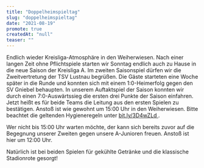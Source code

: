```yaml
---
title: "Doppelheimspieltag"
slug: "doppelheimspieltag"
date: "2021-08-19"
promote: true
createdAt: "null"
teaser: ""
---
```

<p class="MsoNoSpacing">Endlich wieder Kreisliga-Atmosphäre in den Weiherwiesen. Nach einer langen Zeit ohne Pflichtspiele starten wir Sonntag endlich auch zu Hause in die neue Saison der Kreisliga A. Im zweiten Saisonspiel dürfen wir die Zweitvertretung der TSV Lustnau begrüßen. Die Gäste starteten eine Woche später in die Runde und konnten sich mit einem 1:0-Heimerfolg gegen den SV Gniebel behaupten. In unserem Auftaktspiel der Saison konnten wir durch einen 7:0-Auswärtssieg die ersten drei Punkte der Saison einfahren. Jetzt heißt es für beide Teams die Leitung aus den ersten Spielen zu bestätigen. Anstoß ist wie gewohnt um 15:00 Uhr in den Weiherwiesen. Bitte beachtet die geltenden Hygieneregeln unter <a href="http://bit.ly/3D4wZLd">bit.ly/3D4wZLd </a>.


<p class="MsoNoSpacing"> 


<p class="MsoNoSpacing">Wer nicht bis 15:00 Uhr warten möchte, der kann sich bereits zuvor auf die Begegnung unserer Zweiten gegen unsere A-Junioren freuen. Anstoß ist hier um 12:00 Uhr.


<p class="MsoNoSpacing"> 


<p class="MsoNoSpacing">Natürlich ist bei beiden Spielen für gekühlte Getränke und die klassische Stadionrote gesorgt!
